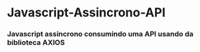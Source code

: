 # Javascript-Assincrono-API
### Javascript assincrono consumindo uma API usando da biblioteca AXIOS
